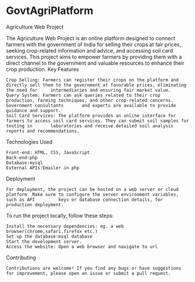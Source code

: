 # GovtAgriPlatform
Agriculture Web Project

The Agriculture Web Project is an online platform designed to connect farmers with the government of India for selling their crops at fair prices, seeking crop-related information and advice, and accessing soil card services. This project aims to empower farmers by providing them with a direct channel to the government and valuable resources to enhance their crop production.
Key Features

    Crop Selling: Farmers can register their crops on the platform and directly sell them to the government at favorable prices, eliminating the need for     intermediaries and ensuring fair market value.
    Query System: Farmers can ask queries related to their crop production, farming techniques, and other crop-related concerns. Government consultants       and experts are available to provide guidance and support.
    Soil Card Services: The platform provides an online interface for farmers to access soil card services. They can submit soil samples for testing in       laboratories and receive detailed soil analysis reports and recommendations.

Technologies Used

    Front-end: HTML, CSS, JavaScript
    Back-end:php
    Database:mysql
    External APIs:Emailer in php

Deployment

    For deployment, the project can be hosted on a web server or cloud platform. Make sure to configure the server environment variables, such as API         keys or database connection details, for production deployment.

To run the project locally, follow these steps:

    Install the necessary dependencies: eg. a web browser(chrome,safari,firefox etc.)
    Set up the database:msql database
    Start the development server.
    Access the website: Open a web browser and navigate to url

Contributing

    Contributions are welcome! If you find any bugs or have suggestions for improvement, please open an issue or submit a pull request.
